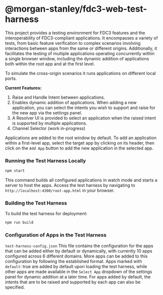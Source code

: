 # @morgan-stanley/fdc3-web-test-harness
This project provides a testing environment for FDC3 features and the interoperability of FDC3-compliant applications. It encompasses a variety of tests, from basic feature verification to complex scenarios involving interactions between apps from the same or different origins. Additionally, it facilitates the testing of multiple applications operating concurrently within a single browser window, including the dynamic addition of applications both within the root app and at the first level.

To simulate the cross-origin scenarios it runs applications on different local ports.

**Current Features:**
1. Raise and Handle Intent between applications.
2. Enables dynamic addition of applications. When adding a new application, you can select the intents you wish to support and raise for the new app via the settings panel.
3. A Resolver UI is provided to select an application when the raised intent is supported by multiple applications.
4. Channel Selector (work in-progress)

Applications are added to the root window by default. To add an application within a first-level app, select the target app by clicking on its header, then click on the `Add App` button to add the new application in the selected app.

### Running the Test Harness Locally
```bash
npm start
```
This command builds all configured applications in watch mode and starts a server to host the apps. Access the test harness by navigating to `http://localhost:4300/root-app.html` in your browser.

### Building the Test Harness
To build the test harness for deployment:
```bash
npm run build
```

### Configuration of Apps in the Test Harness
```test-harness-config.json```
This file contains the configuration for the apps that can be added either by default or dynamically, with currently 10 apps configured across 6 different domains. More apps can be added to this configuration by following the established format. Apps marked with `default`: true are added by default upon loading the test harness, while other apps are made available in the `Select App` dropdown of the settings panel for dynamic addition at a later time. For apps added by default, the intents that are to be raised and supported by each app can also be specified.